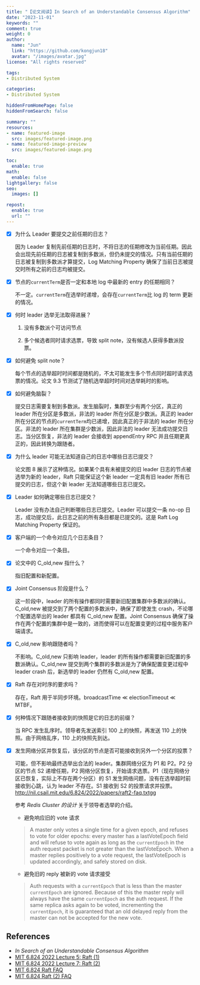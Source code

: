 ```yaml
---
title: "【论文阅读】In Search of an Understandable Consensus Algorithm"
date: "2023-11-01"
keywords: ""
comment: true
weight: 0
author:
  name: "Jun"
  link: "https://github.com/kongjun18"
  avatar: "/images/avatar.jpg"
license: "All rights reserved"

tags:
- Distributed System

categories:
- Distributed System

hiddenFromHomePage: false
hiddenFromSearch: false

summary: ""
resources:
- name: featured-image
  src: images/featured-image.png
- name: featured-image-preview
  src: images/featured-image.png

toc:
  enable: true
math:
  enable: false
lightgallery: false
seo:
  images: []

repost:
  enable: true
  url: ""
---
```


- [x] 为什么 Leader 要提交之前任期的日志？

	因为 Leader 复制先前任期的日志时，不将日志的任期修改为当前任期。因此会出现先前任期的日志被复制到多数派，但仍未提交的情况。只有当前任期的日志被复制到多数派才算提交，Log Matching Property 确保了当前日志被提交时所有之前的日志均被提交。

- [x] 节点的`currentTerm`是否一定和本地 log 中最新的 entry 的任期相同？

	不一定。`currentTerm`在选举时递增，会存在`currentTerm`比 log 的 term 更新的情况。

- [x] 何时 leader 选举无法取得进展？

	1. 没有多数派个可访问节点

	2. 多个候选者同时请求选票，导致 split note，没有候选人获得多数派投票。

- [x] 如何避免 split note？

	每个节点的选举超时时间都是随机的，不太可能发生多个节点同时超时请求选票的情况。论文 9.3 节测试了随机选举超时时间对选举耗时的影响。

- [x] 如何避免脑裂？

	提交日志需要复制到多数派。发生脑裂时，集群至少有两个分区，真正的 leader 所在分区是多数派，非法的 leader 所在分区是少数派。真正的 leader 所在分区的节点的`currentTerm`均已递增，因此真正的于非法的 leader 所在分区。非法的 leader 所在集群是少数派，因此非法的 leader 无法成功提交日志。当分区恢复，非法的 leader 会接收到 appendEntry RPC 并且任期更真正的，因此转换为跟随者。

- [x] 为什么 leader 可能无法知道自己的日志中哪些日志已提交？

	论文图 8 展示了这种情况。如果某个具有未被提交的旧 leader 日志的节点被选举为新的 leader，Raft 只能保证这个新 leader 一定具有旧 leader 所有已提交的日志，但这个新 leader 无法知道哪些日志已提交。

- [x] Leader 如何确定哪些日志已提交？

	Leader 没有办法自己判断哪些日志已提交。Leader 可以提交一条 no-op 日志，成功提交后，此日志之前的所有条目都是已提交的。这是 Raft Log Matching Property 保证的。

- [x] 客户端的一个命令对应几个日志条目？

	一个命令对应一个条目。

- [x] 论文中的 C_old,new 指什么？

	指旧配置和新配置。

- [x] Joint Consensus 阶段是什么？

	这一阶段中，leader 的所有操作都同时需要新旧配置集群中多数派的确认。C_old,new 被提交到了两个配置的多数派中，确保了即使发生 crash，不论哪个配置选举出的 leader 都具有 C_old,new 配置。Joint Consensus 确保了操作在两个配置的集群中是一致的，进而使得可以在配置变更的过程中服务客户端请求。

- [x] C_old,new 影响跟随者吗？

	不影响。C_old,new 只影响 leader，leader 的所有操作都需要新旧配置的多数派确认。C_old,new 提交到两个集群的多数派是为了确保配置变更过程中 leader crash 后，新选举的 leader 仍然有 C_old,new 配置。

- [x] Raft 存在对时序的要求吗？

	存在，Raft 用于半同步环境。broadcastTime ≪ electionTimeout ≪ MTBF。

- [x] 何种情况下跟随者接收到的快照是它的日志的前缀？

	当 RPC 发生乱序时。领导者先发送索引 100 上的快照，再发送 110 上的快照。由于网络乱序，110 上的快照先到达。

- [x] 发生网络分区并恢复后，该分区的节点是否可能接收到另外一个分区的投票？

	可能，但不影响最终选举出合法的 leader。集群网络分区为 P1 和 P2。P2 分区的节点 S2 递增任期，P2 网络分区恢复，开始请求选票。P1（现在网络分区已恢复，实际上不存在两个分区）的 S1 发生网络问题，没有在选举超时前接收到心跳，认为 leader 不存在。S1 接收到 S2 的投票请求并投票。http://nil.csail.mit.edu/6.824/2022/papers/raft2-faq.txtgg

	参考 *Redis Cluster 的设计* 关于领导者选举的介绍。
	- 避免响应旧的 vote 请求
	>A master only votes a single time for a given epoch, and refuses to vote for older epochs: every master has a lastVoteEpoch field and will refuse to vote again as long as the `currentEpoch` in the auth request packet is not greater than the lastVoteEpoch. When a master replies positively to a vote request, the lastVoteEpoch is updated accordingly, and safely stored on disk.

	- 避免旧的 reply 被新的 vote 请求接受
	>Auth requests with a `currentEpoch` that is less than the master `currentEpoch` are ignored. Because of this the master reply will always have the same `currentEpoch` as the auth request. If the same replica asks again to be voted, incrementing the `currentEpoch`, it is guaranteed that an old delayed reply from the master can not be accepted for the new vote.

## References
- *In Search of an Understandable Consensus Algorithm*
- [MIT 6.824 2022 Lecture 5: Raft (1)](http://nil.csail.mit.edu/6.824/2022/notes/l-raft.txt)
- [MIT 6.824 2022 Lecture 7: Raft (2)](http://nil.csail.mit.edu/6.824/2022/notes/l-raft2.txt)
- [MIT 6.824 Raft FAQ](http://nil.csail.mit.edu/6.824/2022/papers/raft-faq.txt)
- [MIT 6.824 Raft (2) FAQ](http://nil.csail.mit.edu/6.824/2022/papers/raft2-faq.txt)
